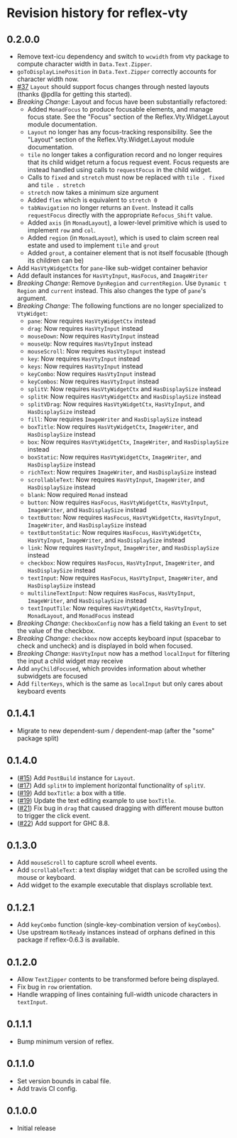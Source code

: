 # Revision history for reflex-vty

## 0.2.0.0
* Remove text-icu dependency and switch to `wcwidth` from vty package to compute character width in `Data.Text.Zipper`.
* `goToDisplayLinePosition` in `Data.Text.Zipper` correctly accounts for character width now.
* [#37](https://github.com/reflex-frp/reflex-vty/issues/37) `Layout` should support focus changes through nested layouts (thanks @pdlla for getting this started).
* _Breaking Change_: Layout and focus have been substantially refactored:
  * Added `MonadFocus` to produce focusable elements, and manage focus state. See the "Focus" section of the Reflex.Vty.Widget.Layout module documentation.
  * `Layout` no longer has any focus-tracking responsibility. See the "Layout" section of the Reflex.Vty.Widget.Layout module documentation.
  * `tile` no longer takes a configuration record and no longer requires that its child widget return a focus request event. Focus requests are instead handled using calls to `requestFocus` in the child widget.
  * Calls to `fixed` and `stretch` must now be replaced with `tile . fixed` and `tile . stretch`
  * `stretch` now takes a minimum size argument
  * Added `flex` which is equivalent to `stretch 0`
  * `tabNavigation` no longer returns an `Event`. Instead it calls `requestFocus` directly with the appropriate `Refocus_Shift` value.
  * Added `axis` (in `MonadLayout`), a lower-level primitive which is used to implement `row` and `col`.
  * Added `region` (in `MonadLayout`), which is used to claim screen real estate and used to implement `tile` and `grout`
  * Added `grout`, a container element that is not itself focusable (though its children can be)
* Add `HasVtyWidgetCtx` for `pane`-like sub-widget container behavior
* Add default instances for `HasVtyInput`, `HasFocus`, and `ImageWriter`
* _Breaking Change_: Remove `DynRegion` and `currentRegion`. Use `Dynamic t Region`  and `current` instead. This also changes the type of `pane`'s argument.
* _Breaking Change_: The following functions are no longer specialized to `VtyWidget`:
  * `pane`: Now requires `HasVtyWidgetCtx` instead
  * `drag`: Now requires `HasVtyInput` instead
  * `mouseDown`: Now requires `HasVtyInput` instead
  * `mouseUp`: Now requires `HasVtyInput` instead
  * `mouseScroll`: Now requires `HasVtyInput` instead
  * `key`: Now requires `HasVtyInput` instead
  * `keys`: Now requires `HasVtyInput` instead
  * `keyCombo`: Now requires `HasVtyInput` instead
  * `keyCombos`: Now requires `HasVtyInput` instead
  * `splitV`: Now requires `HasVtyWidgetCtx` and `HasDisplaySize` instead
  * `splitH`: Now requires `HasVtyWidgetCtx` and `HasDisplaySize` instead
  * `splitVDrag`: Now requires `HasVtyWidgetCtx`, `HasVtyInput`,  and `HasDisplaySize` instead
  * `fill`: Now requires `ImageWriter` and `HasDisplaySize`  instead
  * `boxTitle`: Now requires `HasVtyWidgetCtx`, `ImageWriter`, and `HasDisplaySize`  instead
  * `box`: Now requires `HasVtyWidgetCtx`, `ImageWriter`, and `HasDisplaySize`  instead
  * `boxStatic`: Now requires `HasVtyWidgetCtx`, `ImageWriter`, and `HasDisplaySize`  instead
  * `richText`: Now requires `ImageWriter`, and `HasDisplaySize`  instead
  * `scrollableText`: Now requires `HasVtyInput`, `ImageWriter`, and `HasDisplaySize`  instead
  * `blank`: Now required `Monad` instead
  * `button`: Now requires `HasFocus`, `HasVtyWidgetCtx`, `HasVtyInput`, `ImageWriter`, and `HasDisplaySize`  instead
  * `textButton`: Now requires `HasFocus`, `HasVtyWidgetCtx`, `HasVtyInput`, `ImageWriter`, and `HasDisplaySize`  instead
  * `textButtonStatic`: Now requires `HasFocus`, `HasVtyWidgetCtx`, `HasVtyInput`, `ImageWriter`, and `HasDisplaySize`  instead
  * `link`: Now requires `HasVtyInput`, `ImageWriter`, and `HasDisplaySize`  instead
  * `checkbox`: Now requires `HasFocus`, `HasVtyInput`, `ImageWriter`, and `HasDisplaySize`  instead
  * `textInput`: Now requires `HasFocus`, `HasVtyInput`, `ImageWriter`, and `HasDisplaySize`  instead
  * `multilineTextInput`: Now requires `HasFocus`, `HasVtyInput`, `ImageWriter`, and `HasDisplaySize`  instead
  * `textInputTile`: Now requires `HasVtyWidgetCtx`, `HasVtyInput`, `MonadLayout`, and `MonadFocus` instead
* _Breaking Change_: `CheckboxConfig` now has a field taking an `Event` to set the value of the checkbox.
* _Breaking Change_: `checkbox` now accepts keyboard input (spacebar to check and uncheck) and is displayed in bold when focused.
* _Breaking Change_: `HasVtyInput` now has a method `localInput` for filtering the input a child widget may receive
* Add `anyChildFocused`, which provides information about whether subwidgets are focused
* Add `filterKeys`, which is the same as `localInput` but only cares about keyboard events

## 0.1.4.1
* Migrate to new dependent-sum / dependent-map (after the "some" package split)

## 0.1.4.0
* ([#15](https://github.com/reflex-frp/reflex-vty/pull/15)) Add `PostBuild` instance for `Layout`.
* ([#17](https://github.com/reflex-frp/reflex-vty/pull/17)) Add `splitH` to implement horizontal functionality of `splitV`.
* ([#19](https://github.com/reflex-frp/reflex-vty/pull/19)) Add `boxTitle`: a box with a title.
* ([#19](https://github.com/reflex-frp/reflex-vty/pull/19)) Update the text editing example to use `boxTitle`.
* ([#21](https://github.com/reflex-frp/reflex-vty/pull/21)) Fix bug in `drag` that caused dragging with different mouse button to trigger the click event.
* ([#22](https://github.com/reflex-frp/reflex-vty/pull/22)) Add support for GHC 8.8.

## 0.1.3.0
* Add `mouseScroll` to capture scroll wheel events.
* Add `scrollableText`: a text display widget that can be scrolled using the mouse or keyboard.
* Add widget to the example executable that displays scrollable text.

## 0.1.2.1
* Add `keyCombo` function (single-key-combination version of `keyCombos`).
* Use upstream `NotReady` instances instead of orphans defined in this package if reflex-0.6.3 is available.

## 0.1.2.0
* Allow `TextZipper` contents to be transformed before being displayed.
* Fix bug in `row` orientation.
* Handle wrapping of lines containing full-width unicode characters in `textInput`.

## 0.1.1.1
* Bump minimum version of reflex.

## 0.1.1.0
* Set version bounds in cabal file.
* Add travis CI config.

## 0.1.0.0
* Initial release
